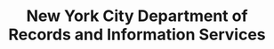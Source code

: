 ---
layout: repo
title: "New York City Department of Records and Information Services"
id: 21365
permalink: repos/21365/
---